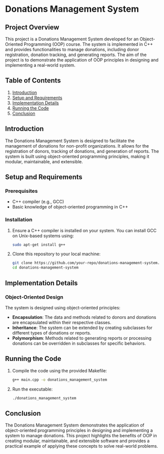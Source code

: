 # Donations Management System

## Project Overview

This project is a Donations Management System developed for an Object-Oriented Programming (OOP) course. The system is implemented in C++ and provides functionalities to manage donations, including donor registration, donation tracking, and generating reports. The aim of the project is to demonstrate the application of OOP principles in designing and implementing a real-world system.

## Table of Contents

1. [Introduction](#introduction)
2. [Setup and Requirements](#setup-and-requirements)
3. [Implementation Details](#implementation-details)
4. [Running the Code](#running-the-code)
5. [Conclusion](#conclusion)

## Introduction

The Donations Management System is designed to facilitate the management of donations for non-profit organizations. It allows for the registration of donors, tracking of donations, and generation of reports. The system is built using object-oriented programming principles, making it modular, maintainable, and extensible.

## Setup and Requirements

### Prerequisites

- C++ compiler (e.g., GCC)
- Basic knowledge of object-oriented programming in C++

### Installation

1. Ensure a C++ compiler is installed on your system. You can install GCC on Unix-based systems using:
    ```sh
    sudo apt-get install g++
    ```

2. Clone this repository to your local machine:
    ```sh
    git clone https://github.com/your-repo/donations-management-system.git
    cd donations-management-system
    ```

## Implementation Details

### Object-Oriented Design

The system is designed using object-oriented principles:

- **Encapsulation**: The data and methods related to donors and donations are encapsulated within their respective classes.
- **Inheritance**: The system can be extended by creating subclasses for different types of donations or reports.
- **Polymorphism**: Methods related to generating reports or processing donations can be overridden in subclasses for specific behaviors.

## Running the Code

1. Compile the code using the provided Makefile:
    ```sh
    g++ main.cpp -o donations_management_system
    ```

2. Run the executable:
    ```sh
    ./donations_management_system
    ```

## Conclusion

The Donations Management System demonstrates the application of object-oriented programming principles in designing and implementing a system to manage donations. This project highlights the benefits of OOP in creating modular, maintainable, and extensible software and provides a practical example of applying these concepts to solve real-world problems.
